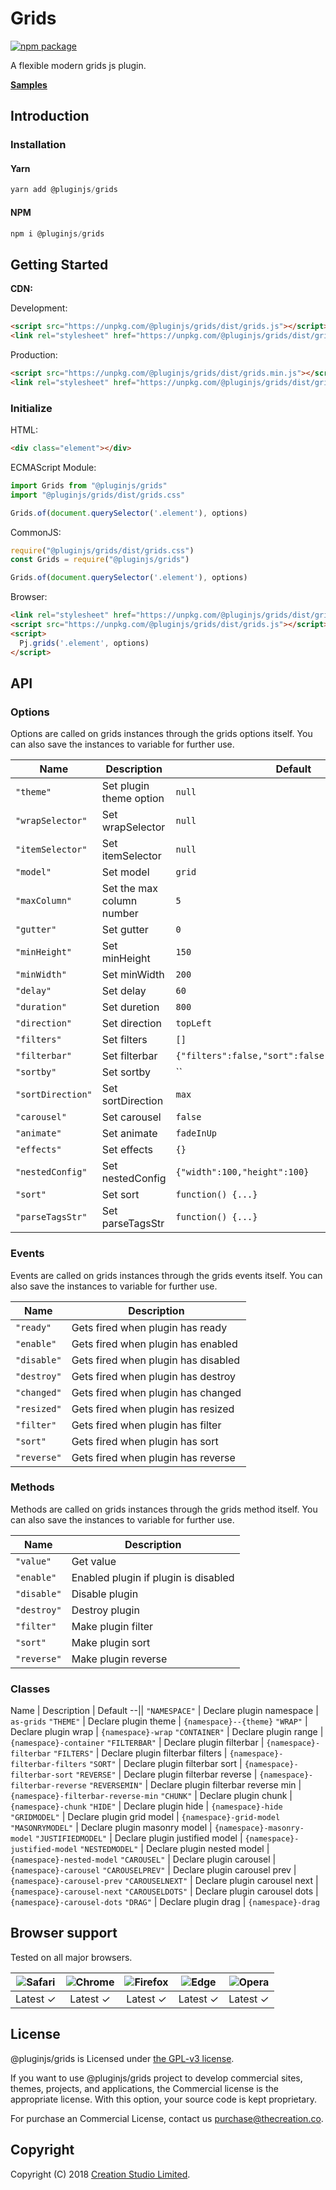 # Grids

[![npm package](https://img.shields.io/npm/v/@pluginjs/grids.svg)](https://www.npmjs.com/package/@pluginjs/grids)

A flexible modern grids js plugin.

**[Samples](https://codesandbox.io/s/github/pluginjs/plugin.js/tree/master/modules/grids/samples)**

## Introduction

### Installation

#### Yarn

```javascript
yarn add @pluginjs/grids
```

#### NPM

```javascript
npm i @pluginjs/grids
```

## Getting Started

**CDN:**

Development:

```html
<script src="https://unpkg.com/@pluginjs/grids/dist/grids.js"></script>
<link rel="stylesheet" href="https://unpkg.com/@pluginjs/grids/dist/grids.css">
```

Production:

```html
<script src="https://unpkg.com/@pluginjs/grids/dist/grids.min.js"></script>
<link rel="stylesheet" href="https://unpkg.com/@pluginjs/grids/dist/grids.min.css">
```

### Initialize

HTML:

```html
<div class="element"></div>
```

ECMAScript Module:

```javascript
import Grids from "@pluginjs/grids"
import "@pluginjs/grids/dist/grids.css"

Grids.of(document.querySelector('.element'), options)
```

CommonJS:

```javascript
require("@pluginjs/grids/dist/grids.css")
const Grids = require("@pluginjs/grids")

Grids.of(document.querySelector('.element'), options)
```

Browser:

```html
<link rel="stylesheet" href="https://unpkg.com/@pluginjs/grids/dist/grids.css">
<script src="https://unpkg.com/@pluginjs/grids/dist/grids.js"></script>
<script>
  Pj.grids('.element', options)
</script>
```

## API

### Options

Options are called on grids instances through the grids options itself.
You can also save the instances to variable for further use.

Name | Description | Default
--|--|--
`"theme"` | Set plugin theme option | `null`
`"wrapSelector"` | Set wrapSelector | `null`
`"itemSelector"` | Set itemSelector | `null`
`"model"` | Set model | `grid`
`"maxColumn"` | Set the max column number | `5`
`"gutter"` | Set gutter | `0`
`"minHeight"` | Set minHeight | `150`
`"minWidth"` | Set minWidth | `200`
`"delay"` | Set delay | `60`
`"duration"` | Set duretion | `800`
`"direction"` | Set direction | `topLeft`
`"filters"` | Set filters | `[]`
`"filterbar"` | Set filterbar | `{"filters":false,"sort":false,"reverse":false}`
`"sortby"` | Set sortby | ``
`"sortDirection"` | Set sortDirection | `max`
`"carousel"` | Set carousel | `false`
`"animate"` | Set animate | `fadeInUp`
`"effects"` | Set effects | `{}`
`"nestedConfig"` | Set nestedConfig | `{"width":100,"height":100}`
`"sort"` | Set sort | `function() {...}`
`"parseTagsStr"` | Set parseTagsStr | `function() {...}`

### Events

Events are called on grids instances through the grids events itself.
You can also save the instances to variable for further use.

Name | Description
--|--
`"ready"` | Gets fired when plugin has ready
`"enable"` | Gets fired when plugin has enabled
`"disable"` | Gets fired when plugin has disabled
`"destroy"` | Gets fired when plugin has destroy
`"changed"` | Gets fired when plugin has changed
`"resized"` | Gets fired when plugin has resized
`"filter"` | Gets fired when plugin has filter
`"sort"` | Gets fired when plugin has sort
`"reverse"` | Gets fired when plugin has reverse

### Methods

Methods are called on grids instances through the grids method itself.
You can also save the instances to variable for further use.

Name | Description
--|--
`"value"` | Get value
`"enable"` | Enabled plugin if plugin is disabled
`"disable"` | Disable plugin
`"destroy"` | Destroy plugin
`"filter"` | Make plugin filter
`"sort"` | Make plugin sort
`"reverse"` | Make plugin reverse

### Classes

Name | Description | Default
--||
`"NAMESPACE"` | Declare plugin namespace | `as-grids`
`"THEME"` | Declare plugin theme | `{namespace}--{theme}`
`"WRAP"` | Declare plugin wrap | `{namespace}-wrap`
`"CONTAINER"` | Declare plugin range | `{namespace}-container`
`"FILTERBAR"` | Declare plugin filterbar | `{namespace}-filterbar`
`"FILTERS"` | Declare plugin filterbar filters | `{namespace}-filterbar-filters`
`"SORT"` | Declare plugin filterbar sort | `{namespace}-filterbar-sort`
`"REVERSE"` | Declare plugin filterbar reverse | `{namespace}-filterbar-reverse`
`"REVERSEMIN"` | Declare plugin filterbar reverse min | `{namespace}-filterbar-reverse-min`
`"CHUNK"` | Declare plugin chunk | `{namespace}-chunk`
`"HIDE"` | Declare plugin hide | `{namespace}-hide`
`"GRIDMODEL"` | Declare plugin grid model | `{namespace}-grid-model`
`"MASONRYMODEL"` | Declare plugin masonry model | `{namespace}-masonry-model`
`"JUSTIFIEDMODEL"` | Declare plugin justified model | `{namespace}-justified-model`
`"NESTEDMODEL"` | Declare plugin nested model | `{namespace}-nested-model`
`"CAROUSEL"` | Declare plugin carousel | `{namespace}-carousel`
`"CAROUSELPREV"` | Declare plugin carousel prev | `{namespace}-carousel-prev`
`"CAROUSELNEXT"` | Declare plugin carousel next | `{namespace}-carousel-next`
`"CAROUSELDOTS"` | Declare plugin carousel dots | `{namespace}-carousel-dots`
`"DRAG"` | Declare plugin drag | `{namespace}-drag`

## Browser support

Tested on all major browsers.

| <img src="https://raw.githubusercontent.com/alrra/browser-logos/master/src/safari/safari_32x32.png" alt="Safari"> | <img src="https://raw.githubusercontent.com/alrra/browser-logos/master/src/chrome/chrome_32x32.png" alt="Chrome"> | <img src="https://raw.githubusercontent.com/alrra/browser-logos/master/src/firefox/firefox_32x32.png" alt="Firefox"> | <img src="https://raw.githubusercontent.com/alrra/browser-logos/master/src/edge/edge_32x32.png" alt="Edge"> | <img src="https://raw.githubusercontent.com/alrra/browser-logos/master/src/opera/opera_32x32.png" alt="Opera"> |
|:--:|:--:|:--:|:--:|:--:|
| Latest ✓ | Latest ✓ | Latest ✓ | Latest ✓ | Latest ✓ |

## License

@pluginjs/grids is Licensed under [the GPL-v3 license](LICENSE).

If you want to use @pluginjs/grids project to develop commercial sites, themes, projects, and applications, the Commercial license is the appropriate license. With this option, your source code is kept proprietary.

For purchase an Commercial License, contact us purchase@thecreation.co.

## Copyright

Copyright (C) 2018 [Creation Studio Limited](creationstudio.com).